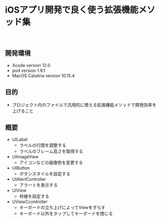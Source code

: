 iOSアプリ開発で良く使う拡張機能メソッド集
====
　
## 開発環境
- Xcode version 12.0
- pod version 1.9.1
- MacOS Catalina version 10.15.4

## 目的
- プロジェクト内のファイルで汎用的に使える拡張機能メソッドで開発効率を上げること

## 概要
- UILabel
	- ラベルの行間を調整する
	- ラベルのフレーム高さを取得する
- UIImageView
	- アイコンなどの画像色を変更する
- UIButton
	- ボタンスタイルを設定する
- UIAlertController  
  - アラートを表示する  
- UIView
	- 枠線を設定する
- UViewCcontroller
	- キーボードの立ち上げによってViewをずらす
	- キーボード以外をタップしてキーボードを閉じる
